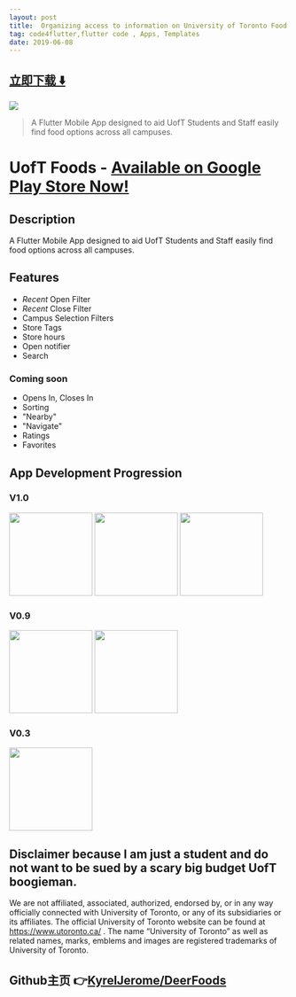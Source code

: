 ```yaml
---
layout: post
title:  Organizing access to information on University of Toronto Food Options
tag: code4flutter,flutter code , Apps, Templates
date: 2019-06-08
---
```


 


## [立即下载 ️⬇️ ](https://codeload.github.com/KyrelJerome/DeerFoods/zip/master) 


 
![](https://flutterawesome.com/content/images/2019/04/UofT-Foods-1.jpg)
 
>
> A Flutter Mobile App designed to aid UofT Students and Staff easily find food options across all campuses.
>

 
# UofT Foods - [Available on Google Play Store Now!](https://play.google.com/store/apps/details?id=com.UofTFoods)


## Description
A Flutter Mobile App designed to aid UofT Students and Staff easily find food options across all campuses.

## Features
- *Recent* Open Filter
- *Recent* Close Filter
- Campus Selection Filters
- Store Tags
- Store hours
- Open notifier
- Search

### Coming soon
- Opens In, Closes In
- Sorting
- "Nearby"
- "Navigate"
- Ratings
- Favorites 

## App Development Progression
### V1.0
<img src="https://raw.githubusercontent.com/KyrelJerome/DeerFoods/master/DevLog/Screenshot_1552761023.png" width = 150/> <img src="DevLog/Screenshot_1552761542.png" width = 150/> <img src="DevLog/Screenshot_1552706341.png" width = 150/> 
### V0.9 
<img src="https://raw.githubusercontent.com/KyrelJerome/DeerFoods/master/DevLog/2019-02-22two.png" width="150"/> <img src="DevLog/2019-02-22one.png" width="150"/>

### V0.3
<img src="https://raw.githubusercontent.com/KyrelJerome/DeerFoods/master/DevLog/2019-02-08.png" width="150"/>

## Disclaimer because I am just a student and do not want to be sued by a scary big budget UofT boogieman.
We are not affiliated, associated, authorized, endorsed by, or in any way officially connected with University of Toronto, or any of its subsidiaries or its affiliates. The official University of Toronto website can be found at https://www.utoronto.ca/ . The name “University of Toronto” as well as related names, marks, emblems and images are registered trademarks of University of Toronto. 

## Github主页 👉[KyrelJerome/DeerFoods](http://github.com/KyrelJerome/DeerFoods)